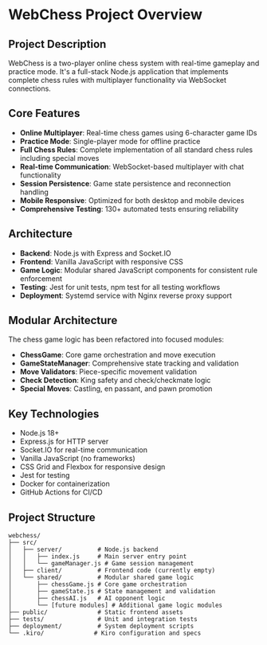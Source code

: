 # WebChess Project Overview

## Project Description
WebChess is a two-player online chess system with real-time gameplay and practice mode. It's a full-stack Node.js application that implements complete chess rules with multiplayer functionality via WebSocket connections.

## Core Features
- **Online Multiplayer**: Real-time chess games using 6-character game IDs
- **Practice Mode**: Single-player mode for offline practice
- **Full Chess Rules**: Complete implementation of all standard chess rules including special moves
- **Real-time Communication**: WebSocket-based multiplayer with chat functionality
- **Session Persistence**: Game state persistence and reconnection handling
- **Mobile Responsive**: Optimized for both desktop and mobile devices
- **Comprehensive Testing**: 130+ automated tests ensuring reliability

## Architecture
- **Backend**: Node.js with Express and Socket.IO
- **Frontend**: Vanilla JavaScript with responsive CSS
- **Game Logic**: Modular shared JavaScript components for consistent rule enforcement
- **Testing**: Jest for unit tests, npm test for all testing workflows
- **Deployment**: Systemd service with Nginx reverse proxy support

## Modular Architecture
The chess game logic has been refactored into focused modules:
- **ChessGame**: Core game orchestration and move execution
- **GameStateManager**: Comprehensive state tracking and validation
- **Move Validators**: Piece-specific movement validation
- **Check Detection**: King safety and check/checkmate logic
- **Special Moves**: Castling, en passant, and pawn promotion

## Key Technologies
- Node.js 18+
- Express.js for HTTP server
- Socket.IO for real-time communication
- Vanilla JavaScript (no frameworks)
- CSS Grid and Flexbox for responsive design
- Jest for testing
- Docker for containerization
- GitHub Actions for CI/CD

## Project Structure
```
webchess/
├── src/
│   ├── server/          # Node.js backend
│   │   ├── index.js     # Main server entry point
│   │   └── gameManager.js # Game session management
│   ├── client/          # Frontend code (currently empty)
│   └── shared/          # Modular shared game logic
│       ├── chessGame.js # Core game orchestration
│       ├── gameState.js # State management and validation
│       ├── chessAI.js   # AI opponent logic
│       └── [future modules] # Additional game logic modules
├── public/              # Static frontend assets
├── tests/               # Unit and integration tests
├── deployment/          # System deployment scripts
└── .kiro/              # Kiro configuration and specs
```